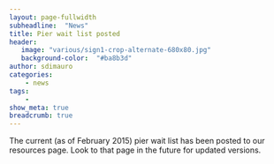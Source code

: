 ```yaml
---
layout: page-fullwidth
subheadline:  "News"
title: Pier wait list posted
header:
   image: "various/sign1-crop-alternate-680x80.jpg"
   background-color:  "#ba8b3d"
author: sdimauro
categories:
    - news
tags:
    - 
show_meta: true
breadcrumb: true
---
```


The current (as of February 2015) pier wait list has been posted to our resources page.  Look to that page in the future for updated versions.